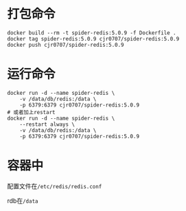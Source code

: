 # 打包命令
```docker
docker build --rm -t spider-redis:5.0.9 -f Dockerfile .
docker tag spider-redis:5.0.9 cjr0707/spider-redis:5.0.9
docker push cjr0707/spider-redis:5.0.9
```

# 运行命令
```docker
docker run -d --name spider-redis \
    -v /data/db/redis:/data \
    -p 6379:6379 cjr0707/spider-redis:5.0.9
# 或者加上restart
docker run -d --name spider-redis \
    --restart always \
    -v /data/db/redis:/data \
    -p 6379:6379 cjr0707/spider-redis:5.0.9
```

# 容器中

配置文件在`/etc/redis/redis.conf`

rdb在`/data`

